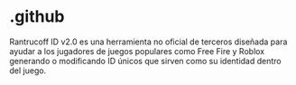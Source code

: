 # .github
Rantrucoff ID v2.0 es una herramienta no oficial de terceros diseñada para ayudar a los jugadores de juegos populares como Free Fire y Roblox generando o modificando ID únicos que sirven como su identidad dentro del juego.
